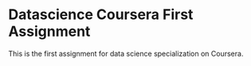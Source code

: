 # Datascience Coursera First Assignment
This is the first assignment for data science specialization on Coursera.
